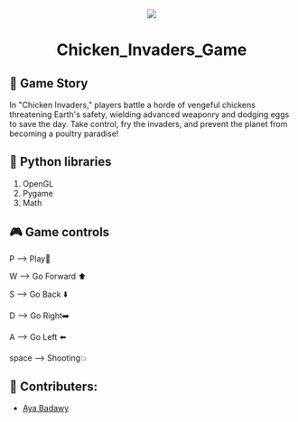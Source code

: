 <div align="center"> <img src="https://th.bing.com/th/id/R.21d2e6656979951d908ef96aeb632042?rik=G%2fOrtVi9XDVk3w&pid=ImgRaw&r=0"/>
 </div>
<div align="center">

# Chicken_Invaders_Game
 
 </div>


 
 
  ## 📌 Game Story
  
 In "Chicken Invaders," players battle a horde of vengeful chickens threatening Earth's safety, wielding advanced weaponry and dodging eggs to save the day. Take control, fry the invaders, and prevent the planet from becoming a poultry paradise!



## 🎯 Python libraries
1) OpenGL
2) Pygame
3) Math

 
 
## 🎮 Game controls

P --> Play🚀

W --> Go Forward ⬆️ 

S --> Go Back ⬇️

D --> Go Right➡️

A --> Go Left ⬅️

space --> Shooting💥



## 🎪 Contributers:

- [Aya Badawy](https://github.com/Ayabadawy54)
